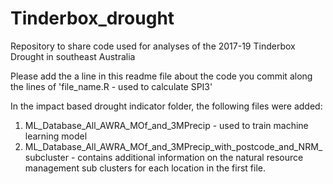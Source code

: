 # Tinderbox_drought

Repository to share code used for analyses of the 2017-19 Tinderbox Drought in southeast Australia

Please add the a line in this readme file about the code you commit along the lines of 'file_name.R - used to calculate SPI3'

In the impact based drought indicator folder, the following files were added:
1. ML_Database_All_AWRA_MOf_and_3MPrecip - used to train machine learning model
2. ML_Database_All_AWRA_MOf_and_3MPrecip_with_postcode_and_NRM_subcluster - contains additional information on the natural resource management sub clusters for each location in the first file. 
